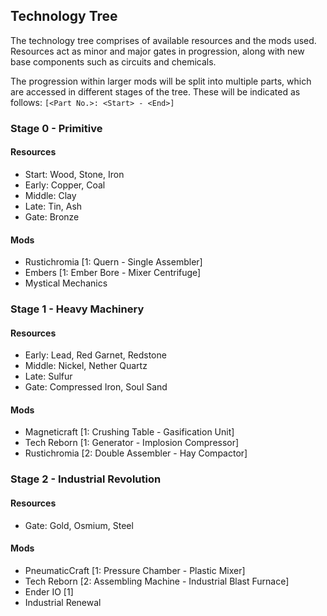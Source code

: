 ## Technology Tree

The technology tree comprises of available resources and the mods used. Resources act as minor and major gates in progression, along with new base components such as circuits and chemicals.

The progression within larger mods will be split into multiple parts, which are accessed in different stages of the tree. These will be indicated as follows: `[<Part No.>: <Start> - <End>]`

### Stage 0 - Primitive

#### Resources
- Start: Wood, Stone, Iron
- Early: Copper, Coal
- Middle: Clay
- Late: Tin, Ash
- Gate: Bronze

#### Mods
- Rustichromia [1: Quern - Single Assembler]
- Embers [1: Ember Bore - Mixer Centrifuge]
- Mystical Mechanics

### Stage 1 - Heavy Machinery

#### Resources
- Early: Lead, Red Garnet, Redstone
- Middle: Nickel, Nether Quartz
- Late: Sulfur
- Gate: Compressed Iron, Soul Sand

#### Mods
- Magneticraft [1: Crushing Table - Gasification Unit]
- Tech Reborn [1: Generator - Implosion Compressor]
- Rustichromia [2: Double Assembler - Hay Compactor]

### Stage 2 - Industrial Revolution

#### Resources
- Gate: Gold, Osmium, Steel

#### Mods
- PneumaticCraft [1: Pressure Chamber - Plastic Mixer]
- Tech Reborn [2: Assembling Machine - Industrial Blast Furnace]
- Ender IO [1]
- Industrial Renewal
